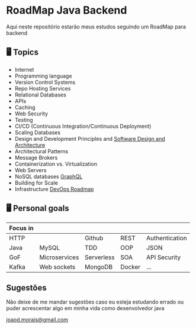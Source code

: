 # RoadMap Java Backend

Aqui neste repositório estarão meus estudos seguindo um RoadMap para backend




## 🖥 Topics
- Internet                                          
- Programming language
- Version Control Systems
- Repo Hosting Services
- Relational Databases
- APIs 
- Caching
- Web Security 
- Testing
- CI/CD (Continuous Integration/Continuous Deployment)
- Scaling Databases
- Design and Development Principles and [Software Design and Architecture](https://roadmap.sh/software-design-architecture)
- Architectural Patterns
- Message Brokers
- Containerization vs. Virtualization
- Web Servers
- NoSQL databases [GraphQL](https://roadmap.sh/graphql)
- Building for Scale
- Infrastructure [DevOps Roadmap](https://roadmap.sh/devops?r=devops-beginner)


## 🖥 Personal goals
| Focus in  |   |       |  |   |
| --------| ------| -----| ----| -----|
| HTTP || Github  | REST |  Authentication  | Linux |
| Java  | MySQL | TDD   |  OOP  | JSON | 
| GoF | Microservices| Serverless | SOA | API Security
| Kafka | Web sockets | MongoDB | Docker | ... |

## Sugestões
Não deixe de me mandar sugestões caso eu esteja estudando errado ou puder acrescentar algo em minha vida como desenvolvedor java

joaod.morais@gmail.com 

